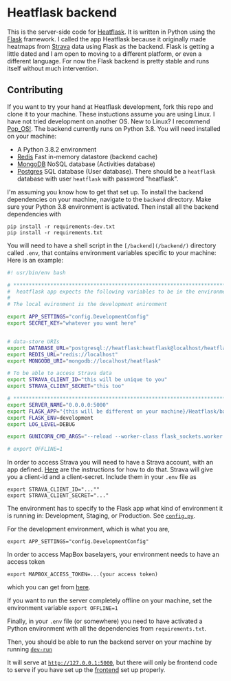 # Heatflask backend
This is the server-side code for [Heatflask](https://www.heatflask.com ).  It is written in Python using the [Flask](https://flask.palletsprojects.com/en/1.1.x) framework.  I called the app Heatflask because it originally made heatmaps from [Strava](https://www.strava.com) data using Flask as the backend.  Flask is getting a little dated and I am open to moving to a different platform, or even a different language.  For now the Flask backend is pretty stable and runs itself without much intervention.

## Contributing
If you want to try your hand at Heatflask development, fork this repo and clone it to your machine.  These instuctions assume you are using Linux.  I have not tried development on another OS. New to Linux? I recommend [Pop_OS!](https://system76.com/pop). The backend currently runs on Python 3.8. You will need installed on your machine:
  * A Python 3.8.2 environment
  * [Redis](https://redis.io) Fast in-memory datastore (backend cache)
  * [MongoDB](https://www.mongodb.com) NoSQL database (Activities database)
  * [Postgres](https://www.postgresql.org) SQL database (User database).  There should be a `heatflask` database with user `heatflask` with password "heatflask".
  
I'm assuming you know how to get that set up. To install the backend dependencies on your machine, navigate to the `backend` directory.  Make sure your Python 3.8 environment is activated.  Then install all the backend dependencies with
```
pip install -r requirements-dev.txt
pip install -r requirements.txt
```

You will need to have a shell script in the `[/backend](/backend/)` directory called `.env`, that contains environment variables specific to your machine:
Here is an example:

```bash
#! usr/bin/env bash

# *************************************************************************
#  heatflask app expects the following variables to be in the environment
#
# The local evironment is the development enironment

export APP_SETTINGS="config.DevelopmentConfig"
export SECRET_KEY="whatever you want here"


# data-store URIs
export DATABASE_URL="postgresql://heatflask:heatflask@localhost/heatflask"
export REDIS_URL="redis://localhost"
export MONGODB_URI="mongodb://localhost/heatflask"

# To be able to access Strava data
export STRAVA_CLIENT_ID="this will be unique to you"
export STRAVA_CLIENT_SECRET="this too"

# ***************************************************************************
export SERVER_NAME="0.0.0.0:5000"
export FLASK_APP="{this will be different on your machine}/Heatflask/backend/heatflask/wsgi.py"
export FLASK_ENV=development
export LOG_LEVEL=DEBUG

export GUNICORN_CMD_ARGS="--reload --worker-class flask_sockets.worker --log-level=debug --bind '0.0.0.0:5000'"

# export OFFLINE=1
```

In order to access Strava you will need to have a Strava account, with an app defined.  [Here](https://developers.strava.com/docs/getting-started/) are the instructions for how to do that.  Strava will give you a client-id and a client-secret.  Include them in your `.env` file as 

```
export STRAVA_CLIENT_ID="...""
export STRAVA_CLIENT_SECRET="..."
```  

The environment has to specify to the Flask app what kind of environment it is running in: Development, Staging, or Production. See [`config.py`](/backend/config.py).

For the development environment, which is what you are, 
```
export APP_SETTINGS="config.DevelopmentConfig"
```

In order to access MapBox baselayers, your environment needs to have an access token
```
export MAPBOX_ACCESS_TOKEN=...(your access token)
```
which you can get from [here](https://docs.mapbox.com/help/how-mapbox-works/access-tokens).


If you want to run the server completely offline on your machine, set the environment variable
`export OFFLINE=1`


Finally, in your `.env` file (or somewhere) you need to have activated a Python environment with all the dependencies from `requirements.txt`.


Then, you should be able to run the backend server on your machine by running [`dev-run`](/dev-run)

It will serve at [`http://127.0.0.1:5000`](http://127.0.0.1:5000), but there will only be frontend code to serve if you have set up the [frontend](/frontend/) set up properly.



